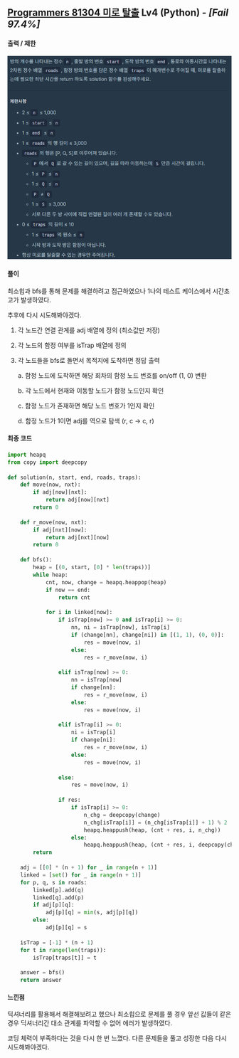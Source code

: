 ##  [Programmers 81304 미로 탈출](https://programmers.co.kr/learn/courses/30/lessons/81304) Lv4 (Python) - *[Fail 97.4%]*

#### 출력 / 제한

 ![제한](readme.assets/제한.PNG) 



#### 풀이

최소힙과  bfs를 통해 문제를 해결하려고 접근하였으나 1나의 테스트 케이스에서 시간초고가 발생하였다.

추후에 다시 시도해봐야겠다.



1. 각 노드간 연결 관계를 adj 배열에 정의 (최소값만 저장)

2. 각 노드의 함정 여부를 isTrap 배열에 정의

3. 각 노드들을 bfs로 돌면서 목적지에 도착하면 정답 출력

   a. 함정 노드에 도착하면 해당 회차의 함정 노드 번호를 on/off (1, 0) 변환

   b. 각 노드에서 현재와 이동할 노드가 함정 노드인지 확인

   c. 함정 노드가 존재하면 해당 노드 번호가 1인지 확인

   d. 함정 노드가 1이면 adj를 역으로 탐색 (r, c → c, r)



#### 최종 코드

```python
import heapq
from copy import deepcopy

def solution(n, start, end, roads, traps):
    def move(now, nxt):
        if adj[now][nxt]:
            return adj[now][nxt]
        return 0

    def r_move(now, nxt):
        if adj[nxt][now]:
            return adj[nxt][now]
        return 0

    def bfs():
        heap = [(0, start, [0] * len(traps))]
        while heap:
            cnt, now, change = heapq.heappop(heap)
            if now == end:
                return cnt

            for i in linked[now]:
                if isTrap[now] >= 0 and isTrap[i] >= 0:
                    nn, ni = isTrap[now], isTrap[i]
                    if (change[nn], change[ni]) in [(1, 1), (0, 0)]:
                        res = move(now, i)
                    else:
                        res = r_move(now, i)

                elif isTrap[now] >= 0:
                    nn = isTrap[now]
                    if change[nn]:
                        res = r_move(now, i)
                    else:
                        res = move(now, i)

                elif isTrap[i] >= 0:
                    ni = isTrap[i]
                    if change[ni]:
                        res = r_move(now, i)
                    else:
                        res = move(now, i)

                else:
                    res = move(now, i)

                if res:
                    if isTrap[i] >= 0:
                        n_chg = deepcopy(change)
                        n_chg[isTrap[i]] = (n_chg[isTrap[i]] + 1) % 2
                        heapq.heappush(heap, (cnt + res, i, n_chg))
                    else:
                        heapq.heappush(heap, (cnt + res, i, deepcopy(change)))
        return

    adj = [[0] * (n + 1) for _ in range(n + 1)]
    linked = [set() for _ in range(n + 1)]
    for p, q, s in roads:
        linked[p].add(q)
        linked[q].add(p)
        if adj[p][q]:
            adj[p][q] = min(s, adj[p][q])
        else:
            adj[p][q] = s

    isTrap = [-1] * (n + 1)
    for t in range(len(traps)):
        isTrap[traps[t]] = t

    answer = bfs()
    return answer
```



#### 느낀점

딕셔너리를 활용해서 해결해보려고 했으나 최소힙으로 문제를 풀 경우 앞선 값들이 같은 경우 딕셔너리간 대소 관계를 파악할 수 없어 에러가 발생하였다.

코딩 체력이 부족하다는 것을 다시  한 번 느꼈다. 다른 문제들을 풀고 성장한 다음 다시 시도해봐야겠다.